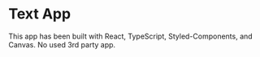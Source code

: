 # Text App

This app has been built with React, TypeScript, Styled-Components, and Canvas. No used 3rd party app.